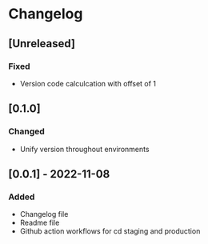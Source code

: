 # Changelog

## [Unreleased]

### Fixed

- Version code calculcation with offset of 1

## [0.1.0]

### Changed

- Unify version throughout environments

## [0.0.1] - 2022-11-08

### Added

- Changelog file
- Readme file
- Github action workflows for cd staging and production
